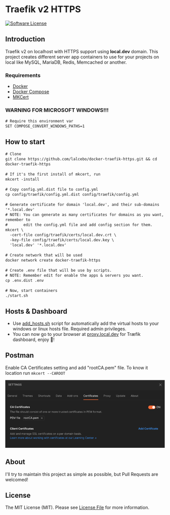 # Traefik v2 HTTPS

[![Software License][ico-license]][link-license]

## Introduction

Traefik v2 on localhost with HTTPS support using **local.dev** domain. This project creates different server app
containers to use for your projects on local like MySQL, MariaDB, Redis, Memcached or another.

### Requirements

- [Docker](https://www.docker.com)
- [Docker Compose](https://docs.docker.com/compose/install)
- [MKCert](https://github.com/FiloSottile/mkcert)

### WARNING FOR MICROSOFT WINDOWS!!!

```shell
# Require this environment var
SET COMPOSE_CONVERT_WINDOWS_PATHS=1
```

## How to start

```shell
# Clone
git clone https://github.com/lalcebo/docker-traefik-https.git && cd docker-traefik-https

# If it's the first install of mkcert, run
mkcert -install

# Copy config.yml.dist file to config.yml
cp config/traefik/config.yml.dist config/traefik/config.yml

# Generate certificate for domain 'local.dev', and their sub-domains '*.local.dev'
# NOTE: You can generate as many certificates for domains as you want, remember to
#       edit the config.yml file and add config section for them.
mkcert \
  -cert-file config/traefik/certs/local.dev.crt \
  -key-file config/traefik/certs/local.dev.key \
  'local.dev' '*.local.dev'

# Create network that will be used
docker network create docker-traefik-https

# Create .env file that will be use by scripts.
# NOTE: Remember edit for enable the apps & servers you want.
cp .env.dist .env

# Now, start containers
./start.sh
```

## Hosts & Dashboard

* Use [add_hosts.sh](add_hosts.sh) script for automatically add the virtual hosts to your windows or linux hosts file.
  Required admin privileges.
* You can now go to your browser at [proxy.local.dev](https://proxy.local.dev) for Træfik dashboard, enjoy 🚀!

## Postman

Enable CA Certificates setting and add "rootCA.pem" file. To know it location run ```mkcert --CAROOT```

![CA Certificates](docs/postman_settings_cert.png)

## About

I'll try to maintain this project as simple as possible, but Pull Requests are welcomed!

## License

The MIT License (MIT). Please see [License File][link-license] for more information.

[ico-license]: https://img.shields.io/badge/license-MIT-brightgreen.svg?style=for-the-badge&color=blue

[link-license]: LICENSE
